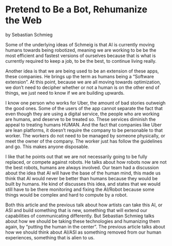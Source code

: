 Pretend to Be a Bot, Rehumanize the Web
======
by Sebastian Schmieg 

Some of the underlying ideas of Schmeig is that AI is currently moving humans towards being robotized, meaning we are working to be be the most efficient and fastest versions of ourselves because that is what is currently required to keep a job, to be the best, to continue living really. 

Another idea is that we are being used to be an extension of these apps, these companies. He brings up the term as humans being a “Software extension”.  At this point, because we are all moving towards optimization, we don’t need to decipher whether or not a human is on the other end of things, we just need to know if we are building upwards.

I know one person who works for Uber, the amount of bad stories outweigh the good ones. Some of the users of the app cannot separate the fact that even though they are using a digital service, the people who are working are humans, and deserve to be treated so. These services diminish the appeal to treating humans HUMAN. And the fact that companies like Uber are lean platforms, it doesn’t require the company to be personable to that worker. The workers do not need to be managed by someone physically, or meet the owner of the company. The worker just has follow the guidelines and go. This makes anyone disposable. 

I like that he points out that we are not necessarily going to be fully replaced, or compete against robots. He talks about how robots now are not the best robots, humans are always involved. Our team had a discussion about the idea that AI will have the base of the human mind, this made us think that AI would never be better than humans because they would be built by humans. He kind of discusses this idea, and states that we would still have to be there monitoring and fixing the AI/Robot because some things would be complex and hard to compute by a robot.

Both this article and the previous talk about how artists can take this AI, or ASI and build something that is new, something that will extend our capabilities of communicating differently. But Sebastian Schmieg talks about how we should be taking these technologies and humanizing them again, by “putting the human in the center”. The previous article talks about how we should think about AI/ASI as something removed from our human experiences, something that is alien to us.
